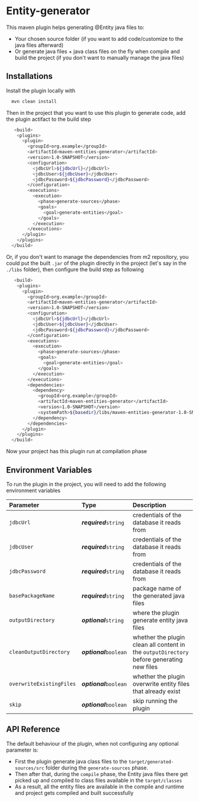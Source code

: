 
# Entity-generator

This maven plugin helps generating @Entity java files to:
- Your chosen source folder (if you want to add code/customize to the java files afterward)
- Or generate java files + java class files on the fly when compile and build the project (if you don't want to manually manage the java files)


## Installations

Install the plugin locally with

```bash
  mvn clean install
```

Then in the project that you want to use this plugin to generate code, add the plugin actifact to the build step
```bash
   <build>
    <plugins>
      <plugin>
        <groupId>org.example</groupId>
        <artifactId>maven-entities-generator</artifactId>
        <version>1.0-SNAPSHOT</version>
        <configuration>
          <jdbcUrl>${jdbcUrl}</jdbcUrl>
          <jdbcUser>${jdbcUser}</jdbcUser>
          <jdbcPassword>${jdbcPassword}</jdbcPassword>
        </configuration>
        <executions>
          <execution>
            <phase>generate-sources</phase>
            <goals>
              <goal>generate-entities</goal>
            </goals>
          </execution>
        </executions>
      </plugin>
    </plugins>
  </build>
```

Or, if you don't want to manage the dependencies from m2 repository, you could put the built `.jar` of the plugin directly in the project (let's say in the `./libs` folder), then configure the build step as following
```bash
   <build>
    <plugins>
      <plugin>
        <groupId>org.example</groupId>
        <artifactId>maven-entities-generator</artifactId>
        <version>1.0-SNAPSHOT</version>
        <configuration>
          <jdbcUrl>${jdbcUrl}</jdbcUrl>
          <jdbcUser>${jdbcUser}</jdbcUser>
          <jdbcPassword>${jdbcPassword}</jdbcPassword>
        </configuration>
        <executions>
          <execution>
            <phase>generate-sources</phase>
            <goals>
              <goal>generate-entities</goal>
            </goals>
          </execution>
        </executions>
        <dependencies>
          <dependency>
            <groupId>org.example</groupId>
            <artifactId>maven-entities-generator</artifactId>
            <version>1.0-SNAPSHOT</version>
            <systemPath>${basedir}/libs/maven-entities-generator-1.0-SNAPSHOT.jar</systemPath>
          </dependency>
        </dependencies>
      </plugin>
    </plugins>
  </build>
```
Now your project has this plugin run at compilation phase
## Environment Variables

To run the plugin in the project, you will need to add the following environment variables

| Parameter | Type                    | Description                |
| :-------- |:------------------------| :------------------------- |
| `jdbcUrl` | ***required***`string`  | credentials of the database it reads from  |
| `jdbcUser` | ***required***`string`  | credentials of the database it reads from  |
| `jdbcPassword` | ***required***`string`  | credentials of the database it reads from  |
| `basePackageName` | ***required***`string`  | package name of the generated java files  |
| `outputDirectory` | ***optional***`string`  | where the plugin generate entity java files  |
| `cleanOutputDirectory` | ***optional***`boolean` | whether the plugin clean all content in the `outputDirectory` before generating new files  |
| `overwriteExistingFiles` | ***optional***`boolean` | whether the plugin overwrite entity files that already exist  |
| `skip` | ***optional***`boolean` | skip running the plugin  |


## API Reference

The default behaviour of the plugin, when not configuring any optional parameter is:

- First the plugin generate java class files to the `target/generated-sources/src` folder during the `generate-sources` phase.
- Then after that, during the `compile` phase, the Entity java files there get picked up and compiled to class files available in the `target/classes`
- As a result, all the entity files are available in the compile and runtime and project gets compiled and built successfully

